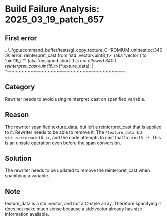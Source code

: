 # Build Failure Analysis: 2025_03_19_patch_657

## First error

../../gpu/command_buffer/tests/gl_copy_texture_CHROMIUM_unittest.cc:340:9: error: reinterpret_cast from 'std::vector<uint8_t>' (aka 'vector<unsigned char>') to 'uint16_t *' (aka 'unsigned short *') is not allowed
  340 |         reinterpret_cast<uint16_t*>(*texture_data);
      |         ^~~~~~~~~~~~~~~~~~~~~~~~~~~~~~~~~~~~~~~~~~

## Category
Rewriter needs to avoid using reinterpret_cast on spanified variable.

## Reason
The rewriter spanified texture_data, but left a reinterpret_cast that is applied to it. Rewriter needs to be able to remove it. The `*texture_data` is a `std::vector<uint8_t>`, and the code attempts to cast that to `uint16_t*`. This is an unsafe operation even before the span conversion.

## Solution
The rewriter needs to be updated to remove the reinterpret_cast when spanifying a variable.

## Note
texture_data is a std::vector, and not a C-style array. Therefore spanifying it does not make much sense because a std::vector already has size information available.